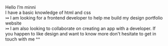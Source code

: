 Hello I’m minni
<br>I have a basic knowledge of html and css
<br>↣ I am looking for a frontend developer to help me build my design portfolio website
<br>↣ I am also looking to collaborate on creating an app with a developer. If you happen to like design and want to know more don't hesitate to get in touch with me ^^

<!---
minnichuu/minnichuu is a ✨ special ✨ repository because its `README.md` (this file) appears on your GitHub profile.
You can click the Preview link to take a look at your changes.
--->
